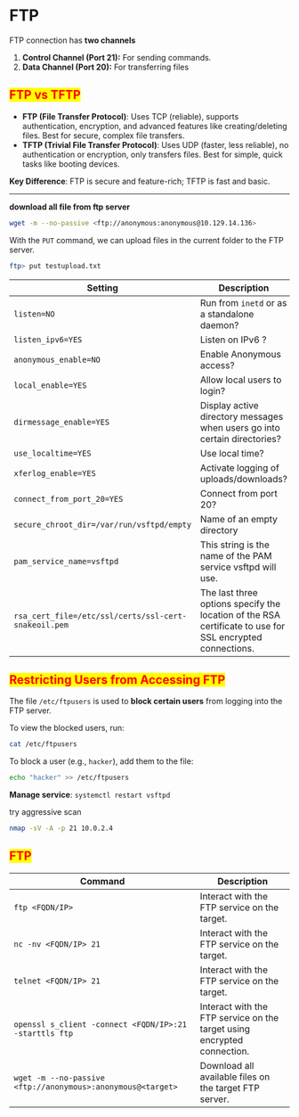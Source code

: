 # FTP

FTP connection has **two channels**

1. **Control Channel (Port 21):** For sending commands.
2. **Data Channel (Port 20):** For transferring files

## <mark style="color:red;">FTP vs TFTP</mark>&#x20;

* **FTP (File Transfer Protocol)**: Uses TCP (reliable), supports authentication, encryption, and advanced features like creating/deleting files. Best for secure, complex file transfers.
* **TFTP (Trivial File Transfer Protocol)**: Uses UDP (faster, less reliable), no authentication or encryption, only transfers files. Best for simple, quick tasks like booting devices.

**Key Difference**: FTP is secure and feature-rich; TFTP is fast and basic.

***

**download all file from ftp server**

```bash
wget -m --no-passive <ftp://anonymous:anonymous@10.129.14.136>
```

With the `PUT` command, we can upload files in the current folder to the FTP server.

```bash
ftp> put testupload.txt
```

| **Setting**                                          | **Description**                                                                                          |
| ---------------------------------------------------- | -------------------------------------------------------------------------------------------------------- |
| `listen=NO`                                          | Run from `inetd` or as a standalone daemon?                                                              |
| `listen_ipv6=YES`                                    | Listen on IPv6 ?                                                                                         |
| `anonymous_enable=NO`                                | Enable Anonymous access?                                                                                 |
| `local_enable=YES`                                   | Allow local users to login?                                                                              |
| `dirmessage_enable=YES`                              | Display active directory messages when users go into certain directories?                                |
| `use_localtime=YES`                                  | Use local time?                                                                                          |
| `xferlog_enable=YES`                                 | Activate logging of uploads/downloads?                                                                   |
| `connect_from_port_20=YES`                           | Connect from port 20?                                                                                    |
| `secure_chroot_dir=/var/run/vsftpd/empty`            | Name of an empty directory                                                                               |
| `pam_service_name=vsftpd`                            | This string is the name of the PAM service vsftpd will use.                                              |
| `rsa_cert_file=/etc/ssl/certs/ssl-cert-snakeoil.pem` | The last three options specify the location of the RSA certificate to use for SSL encrypted connections. |

## <mark style="color:red;">**Restricting Users from Accessing FTP**</mark>

The file `/etc/ftpusers` is used to **block certain users** from logging into the FTP server.

To view the blocked users, run:

```bash
cat /etc/ftpusers
```

To block a user (e.g., `hacker`), add them to the file:

```bash
echo "hacker" >> /etc/ftpusers
```

**Manage service**: `systemctl restart vsftpd`

try aggressive scan

```bash
nmap -sV -A -p 21 10.0.2.4
```

## <mark style="color:red;">**FTP**</mark>

| **Command**                                                 | **Description**                                                         |
| ----------------------------------------------------------- | ----------------------------------------------------------------------- |
| `ftp <FQDN/IP>`                                             | Interact with the FTP service on the target.                            |
| `nc -nv <FQDN/IP> 21`                                       | Interact with the FTP service on the target.                            |
| `telnet <FQDN/IP> 21`                                       | Interact with the FTP service on the target.                            |
| `openssl s_client -connect <FQDN/IP>:21 -starttls ftp`      | Interact with the FTP service on the target using encrypted connection. |
| `wget -m --no-passive <ftp://anonymous>:anonymous@<target>` | Download all available files on the target FTP server.                  |
